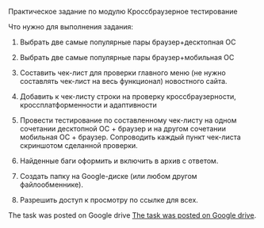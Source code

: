 Практическое задание по модулю Кроссбраузерное тестирование

Что нужно для выполнения задания:

1. Выбрать две самые популярные пары браузер+десктопная ОС
2. Выбрать две самые популярные пары браузер+мобильная ОС
3. Составить чек-лист для проверки главного меню (не нужно составлять чек-лист на весь функционал) новостного сайта.
4. Добавить к чек-листу строки на проверку кроссбраузерности, кроссплатформенности и адаптивности
5. Провести тестирование по составленному чек-листу на одном сочетании десктопной ОС + браузер и на другом сочетании мобильная ОС + браузер. Сопроводить каждый пункт чек-листа скриншотом сделанной проверки.
6. Найденные баги оформить и включить в архив с ответом.

7. Создать папку на Google-диске (или любом другом файлообменнике).
8. Разрешить доступ к просмотру по ссылке для всех.


The task was posted on Google drive [The task was posted on Google drive](https://docs.google.com/spreadsheets/d/1zflMltWtYw3Iy5EVnRGGyZug-Bq9IH4TaMSEbl2XKuU/edit?usp=sharing).
